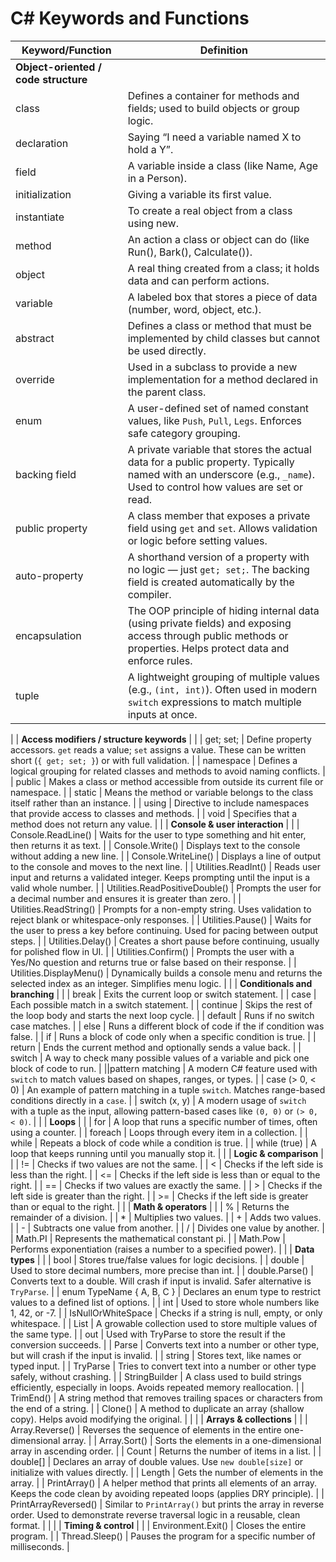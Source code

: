# C# Keywords and Functions

| Keyword/Function | Definition |
|------------------|------------|
| **Object-oriented / code structure** | |
| class | Defines a container for methods and fields; used to build objects or group logic. |
| declaration | Saying “I need a variable named X to hold a Y”. |
| field | A variable inside a class (like Name, Age in a Person). |
| initialization | Giving a variable its first value. |
| instantiate | To create a real object from a class using new. |
| method | An action a class or object can do (like Run(), Bark(), Calculate()). |
| object | A real thing created from a class; it holds data and can perform actions. |
| variable | A labeled box that stores a piece of data (number, word, object, etc.). |
| abstract | Defines a class or method that must be implemented by child classes but cannot be used directly. |
| override | Used in a subclass to provide a new implementation for a method declared in the parent class. |
| enum | A user-defined set of named constant values, like `Push`, `Pull`, `Legs`. Enforces safe category grouping. |
| backing field | A private variable that stores the actual data for a public property. Typically named with an underscore (e.g., `_name`). Used to control how values are set or read. |
| public property | A class member that exposes a private field using `get` and `set`. Allows validation or logic before setting values. |
| auto-property | A shorthand version of a property with no logic — just `get; set;`. The backing field is created automatically by the compiler. |
| encapsulation | The OOP principle of hiding internal data (using private fields) and exposing access through public methods or properties. Helps protect data and enforce rules. |
| tuple | A lightweight grouping of multiple values (e.g., `(int, int)`). Often used in modern `switch` expressions to match multiple inputs at once. |
|
| **Access modifiers / structure keywords** | |
| get; set; | Define property accessors. `get` reads a value; `set` assigns a value. These can be written short (`{ get; set; }`) or with full validation. |
| namespace | Defines a logical grouping for related classes and methods to avoid naming conflicts. |
| public | Makes a class or method accessible from outside its current file or namespace. |
| static | Means the method or variable belongs to the class itself rather than an instance. |
| using | Directive to include namespaces that provide access to classes and methods. |
| void | Specifies that a method does not return any value. |
|
| **Console & user interaction** | |
| Console.ReadLine() | Waits for the user to type something and hit enter, then returns it as text. |
| Console.Write() | Displays text to the console without adding a new line. |
| Console.WriteLine() | Displays a line of output to the console and moves to the next line. |
| Utilities.ReadInt() | Reads user input and returns a validated integer. Keeps prompting until the input is a valid whole number. |
| Utilities.ReadPositiveDouble() | Prompts the user for a decimal number and ensures it is greater than zero. |
| Utilities.ReadString() | Prompts for a non-empty string. Uses validation to reject blank or whitespace-only responses. |
| Utilities.Pause() | Waits for the user to press a key before continuing. Used for pacing between output steps. |
| Utilities.Delay() | Creates a short pause before continuing, usually for polished flow in UI. |
| Utilities.Confirm() | Prompts the user with a Yes/No question and returns true or false based on their response. |
| Utilities.DisplayMenu() | Dynamically builds a console menu and returns the selected index as an integer. Simplifies menu logic. |
|
| **Conditionals and branching** | |
| break | Exits the current loop or switch statement. |
| case | Each possible match in a switch statement. |
| continue | Skips the rest of the loop body and starts the next loop cycle. |
| default | Runs if no switch case matches. |
| else | Runs a different block of code if the if condition was false. |
| if | Runs a block of code only when a specific condition is true. |
| return | Ends the current method and optionally sends a value back. |
| switch | A way to check many possible values of a variable and pick one block of code to run. |
||pattern matching | A modern C# feature used with `switch` to match values based on shapes, ranges, or types. |
| case (> 0, < 0) | An example of pattern matching in a tuple `switch`. Matches range-based conditions directly in a `case`. |
| switch (x, y) | A modern usage of `switch` with a tuple as the input, allowing pattern-based cases like `(0, 0)` or `(> 0, < 0)`. |
|
| **Loops** | |
| for | A loop that runs a specific number of times, often using a counter. |
| foreach | Loops through every item in a collection. |
| while | Repeats a block of code while a condition is true. |
| while (true) | A loop that keeps running until you manually stop it. |
|
| **Logic & comparison** | |
| != | Checks if two values are not the same. |
| < | Checks if the left side is less than the right. |
| <= | Checks if the left side is less than or equal to the right. |
| == | Checks if two values are exactly the same. |
| > | Checks if the left side is greater than the right. |
| >= | Checks if the left side is greater than or equal to the right. |
|
| **Math & operators** | |
| % | Returns the remainder of a division. |
| * | Multiplies two values. |
| + | Adds two values. |
| - | Subtracts one value from another. |
| / | Divides one value by another. |
| Math.PI | Represents the mathematical constant pi. |
| Math.Pow | Performs exponentiation (raises a number to a specified power). |
|
| **Data types** | |
| bool | Stores true/false values for logic decisions. |
| double | Used to store decimal numbers, more precise than int. |
| double.Parse() | Converts text to a double. Will crash if input is invalid. Safer alternative is `TryParse`. |
| enum TypeName { A, B, C } | Declares an enum type to restrict values to a defined list of options. |
| int | Used to store whole numbers like 1, 42, or -7. |
| IsNullOrWhiteSpace | Checks if a string is null, empty, or only whitespace. |
| List<T> | A growable collection used to store multiple values of the same type. |
| out | Used with TryParse to store the result if the conversion succeeds. |
| Parse | Converts text into a number or other type, but will crash if the input is invalid. |
| string | Stores text, like names or typed input. |
| TryParse | Tries to convert text into a number or other type safely, without crashing. |
| StringBuilder | A class used to build strings efficiently, especially in loops. Avoids repeated memory reallocation. |
| TrimEnd() | A string method that removes trailing spaces or characters from the end of a string. |
| Clone() | A method to duplicate an array (shallow copy). Helps avoid modifying the original. |
|
|
| **Arrays & collections** | |
| Array.Reverse() | Reverses the sequence of elements in the entire one-dimensional array. |
| Array.Sort() | Sorts the elements in a one-dimensional array in ascending order. |
| Count | Returns the number of items in a list. |
| double[] | Declares an array of double values. Use `new double[size]` or initialize with values directly. |
| Length | Gets the number of elements in the array. |
| PrintArray() | A helper method that prints all elements of an array. Keeps the code clean by avoiding repeated loops (applies DRY principle). |
| PrintArrayReversed() | Similar to `PrintArray()` but prints the array in reverse order. Used to demonstrate reverse traversal logic in a reusable, clean format. |
|
|
| **Timing & control** | |
| Environment.Exit() | Closes the entire program. |
| Thread.Sleep() | Pauses the program for a specific number of milliseconds. |
